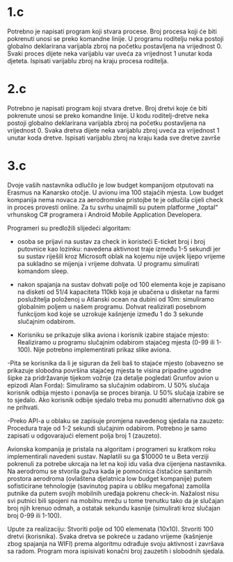 # 1.c

Potrebno je napisati program koji stvara procese. Broj procesa koji će biti pokrenuti unosi se preko komandne linije. U programu roditelju neka postoji globalno deklarirana varijabla zbroj na početku postavljena na vrijednost 0. Svaki proces dijete neka varijablu var uveća za vrijednost 1 unutar koda djeteta. Ispisati varijablu zbroj na kraju procesa roditelja. 

# 2.c

Potrebno je napisati program koji stvara dretve. Broj dretvi koje će biti pokrenute unosi se preko komandne linije. U kodu roditelj-dretve neka postoji globalno deklarirana varijabla zbroj na početku postavljena na vrijednost 0. Svaka dretva dijete neka varijablu zbroj uveća za vrijednost 1 unutar koda dretve. Ispisati varijablu zbroj na kraju kada sve dretve završe

# 3.c

Dvoje vaših nastavnika odlučilo je low budget kompanijom otputovati na Erasmus na Kanarsko otočje. U avionu ima 100 stajaćih mjesta. Low budget kompanija nema novaca za aerodromske pristojbe te je odlučila cijeli check in proces provesti online. Za tu svrhu unajmili su putem platforme „toptal“ vrhunskog C# programera i Android Mobile Application Developera.

Programeri su predložili slijedeći algoritam:
- osoba se prijavi na sustav za check in koristeći E-ticket broj i broj putovnice kao lozinku:
navedena aktivnost traje između 1-5 sekundi jer su sustav riješili kroz Microsoft oblak na kojemu nije uvijek lijepo vrijeme pa sukladno se mijenja i vrijeme dohvata. U programu simulirati komandom sleep.

- nakon spajanja na sustav dohvati polje od 100 elementa koje je zapisano na disketi od 51/4 kapaciteta 110kb koja je ubačena u disketar na farmi poslužitelja položenoj u Atlanski ocean na dubini od 10m:
simuliramo globalnim poljem u našem programu. Dohvat realizirati posebnom funkcijom kod koje se uzrokuje kašnjenje između 1 do 3 sekunde slučajnim odabirom.

- Korisniku se prikazuje slika aviona i korisnik izabire stajaće mjesto:
Realiziramo u programu slučajnim odabirom stajaćeg mjesta (0-99 ili 1-100). Nije potrebno implementirati prikaz slike aviona.

-Pita se korisnika da li je siguran da želi baš to stajaće mjesto (obavezno se prikazuje slobodna površina stajaćeg mjesta te visina pripadne ugodne šipke za pridržavanje tijekom vožnje (za detalje pogledati Grunfov avion u epizodi Alan Forda):
Simuliramo sa slučajnim odabirom. U 50% slučaja korisnik odbija mjesto i ponavlja se proces biranja. U 50% slučaja izabire se to sjedalo. Ako korisnik odbije sjedalo treba mu ponuditi alternativno dok ga ne prihvati.

-Preko API-a u oblaku se zapisuje promjena navedenog sjedala na zauzeto:
Procedura traje od 1-2 sekundi slučajnim odabirom. Potrebno je samo zapisati u odgovarajući element polja broj 1 (zauzeto).

Avionska kompanija je pristala na algoritam i programeri su kratkom roku implementirali navedeni sustav. Naplatili su ga $10000 te u Beta verziji pokrenuli za potrebe ukrcaja na let na koji idu vaša dva cijenjena nastavnika. Na aerodromu se stvorila gužva kada je pomoćnica čistačice sanitarnih prostora aerodroma (ovlaštena djelatnica low budget kompanije) putem sofisticirane tehnologije (savinutog papira u obliku megafona) zamolila putnike da putem svojih mobilnih uređaja pokrenu check-in. Nažalost nisu svi putnici bili spojeni na mobilnu mrežu u tome trenutku tako da je slučajan broj njih krenuo odmah, a ostatak sekundu kasnije (simulirati kroz slučajan broj 0-99 ili 1-100).  

Upute za realizaciju:
Stvoriti polje od 100 elemenata (10x10). Stvoriti 100 dretvi (korisnika). Svaka dretva se pokreće u zadano vrijeme (kašnjenje zbog spajanja na WIFI) prema algoritmu odrađuje svoju aktivnost i završava sa radom. Program mora ispisivati konačni broj zauzetih i slobodnih sjedala.
